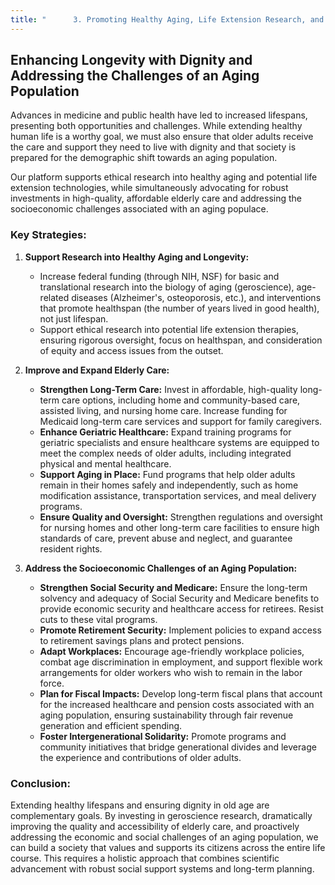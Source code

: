 ```yaml
---
title: "      3. Promoting Healthy Aging, Life Extension Research, and Elderly Care"
---
```


## Enhancing Longevity with Dignity and Addressing the Challenges of an Aging Population

Advances in medicine and public health have led to increased lifespans, presenting both opportunities and challenges. While extending healthy human life is a worthy goal, we must also ensure that older adults receive the care and support they need to live with dignity and that society is prepared for the demographic shift towards an aging population.

Our platform supports ethical research into healthy aging and potential life extension technologies, while simultaneously advocating for robust investments in high-quality, affordable elderly care and addressing the socioeconomic challenges associated with an aging populace.

### Key Strategies:

1.  **Support Research into Healthy Aging and Longevity:**
    *   Increase federal funding (through NIH, NSF) for basic and translational research into the biology of aging (geroscience), age-related diseases (Alzheimer's, osteoporosis, etc.), and interventions that promote healthspan (the number of years lived in good health), not just lifespan.
    *   Support ethical research into potential life extension therapies, ensuring rigorous oversight, focus on healthspan, and consideration of equity and access issues from the outset.

2.  **Improve and Expand Elderly Care:**
    *   **Strengthen Long-Term Care:** Invest in affordable, high-quality long-term care options, including home and community-based care, assisted living, and nursing home care. Increase funding for Medicaid long-term care services and support for family caregivers.
    *   **Enhance Geriatric Healthcare:** Expand training programs for geriatric specialists and ensure healthcare systems are equipped to meet the complex needs of older adults, including integrated physical and mental healthcare.
    *   **Support Aging in Place:** Fund programs that help older adults remain in their homes safely and independently, such as home modification assistance, transportation services, and meal delivery programs.
    *   **Ensure Quality and Oversight:** Strengthen regulations and oversight for nursing homes and other long-term care facilities to ensure high standards of care, prevent abuse and neglect, and guarantee resident rights.

3.  **Address the Socioeconomic Challenges of an Aging Population:**
    *   **Strengthen Social Security and Medicare:** Ensure the long-term solvency and adequacy of Social Security and Medicare benefits to provide economic security and healthcare access for retirees. Resist cuts to these vital programs.
    *   **Promote Retirement Security:** Implement policies to expand access to retirement savings plans and protect pensions.
    *   **Adapt Workplaces:** Encourage age-friendly workplace policies, combat age discrimination in employment, and support flexible work arrangements for older workers who wish to remain in the labor force.
    *   **Plan for Fiscal Impacts:** Develop long-term fiscal plans that account for the increased healthcare and pension costs associated with an aging population, ensuring sustainability through fair revenue generation and efficient spending.
    *   **Foster Intergenerational Solidarity:** Promote programs and community initiatives that bridge generational divides and leverage the experience and contributions of older adults.

### Conclusion:

Extending healthy lifespans and ensuring dignity in old age are complementary goals. By investing in geroscience research, dramatically improving the quality and accessibility of elderly care, and proactively addressing the economic and social challenges of an aging population, we can build a society that values and supports its citizens across the entire life course. This requires a holistic approach that combines scientific advancement with robust social support systems and long-term planning.
